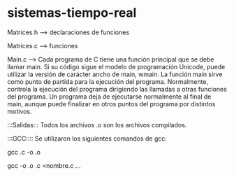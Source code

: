 # sistemas-tiempo-real


Matrices.h --> declaraciones de funciones

Matrices.c --> funciones

Main.c     --> Cada programa de C tiene una función principal que se debe llamar main. Si su código sigue el modelo de programación Unicode, puede utilizar la versión de carácter ancho de main, wmain. La función main sirve como punto de partida para la ejecución del programa. Normalmente, controla la ejecución del programa dirigiendo las llamadas a otras funciones del programa. Un programa deja de ejecutarse normalmente al final de main, aunque puede finalizar en otros puntos del programa por distintos motivos.



:::Salidas:::
Todos los archivos .o son los archivos compilados. 

:::GCC::::
Se utilizaron los siguientes comandos de gcc:

gcc <nombre>.c -o <nombre>.o

gcc -o <nombre>.o <nombre>.c <nombre.c ...

